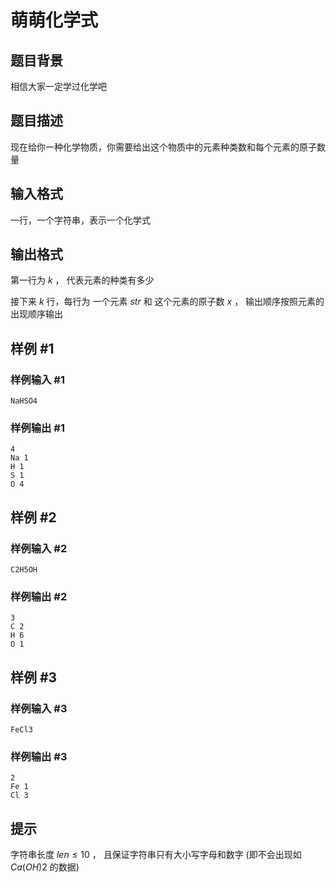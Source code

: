 # 萌萌化学式

## 题目背景

相信大家一定学过化学吧

## 题目描述

现在给你一种化学物质，你需要给出这个物质中的元素种类数和每个元素的原子数量

## 输入格式

一行，一个字符串，表示一个化学式

## 输出格式

第一行为 $k$ ， 代表元素的种类有多少

接下来 $k$ 行，每行为 一个元素 $str$ 和 这个元素的原子数 $x$ ， 输出顺序按照元素的出现顺序输出

## 样例 #1

### 样例输入 #1

```text
NaHSO4
```

### 样例输出 #1

```text
4
Na 1
H 1
S 1
O 4
```

## 样例 #2

### 样例输入 #2

```text
C2H5OH
```

### 样例输出 #2

```text
3
C 2
H 6
O 1
```

## 样例 #3

### 样例输入 #3

```text
FeCl3
```

### 样例输出 #3

```text
2
Fe 1
Cl 3
```

## 提示

字符串长度 $len \leq 10$ ， 且保证字符串只有大小写字母和数字 (即不会出现如 $Ca(OH)2$ 的数据)

